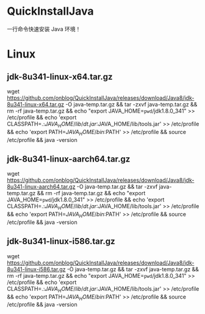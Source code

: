 # QuickInstallJava

一行命令快速安装 Java 环境！

# Linux

## jdk-8u341-linux-x64.tar.gz

wget https://github.com/onblog/QuickInstallJava/releases/download/Java8/jdk-8u341-linux-x64.tar.gz -O java-temp.tar.gz && tar -zxvf java-temp.tar.gz && rm -rf java-temp.tar.gz && echo "export JAVA_HOME=`pwd`/jdk1.8.0_341" >> /etc/profile && echo 'export CLASSPATH=.:$JAVA_HOME/lib/dt.jar:$JAVA_HOME/lib/tools.jar' >> /etc/profile && echo 'export PATH=${JAVA_HOME}/bin:$PATH' >> /etc/profile && source /etc/profile && java -version

## jdk-8u341-linux-aarch64.tar.gz

wget https://github.com/onblog/QuickInstallJava/releases/download/Java8/jdk-8u341-linux-aarch64.tar.gz -O java-temp.tar.gz && tar -zxvf java-temp.tar.gz && rm -rf java-temp.tar.gz && echo "export JAVA_HOME=`pwd`/jdk1.8.0_341" >> /etc/profile && echo 'export CLASSPATH=.:$JAVA_HOME/lib/dt.jar:$JAVA_HOME/lib/tools.jar' >> /etc/profile && echo 'export PATH=${JAVA_HOME}/bin:$PATH' >> /etc/profile && source /etc/profile && java -version

## jdk-8u341-linux-i586.tar.gz

wget https://github.com/onblog/QuickInstallJava/releases/download/Java8/jdk-8u341-linux-i586.tar.gz -O java-temp.tar.gz && tar -zxvf java-temp.tar.gz && rm -rf java-temp.tar.gz && echo "export JAVA_HOME=`pwd`/jdk1.8.0_341" >> /etc/profile && echo 'export CLASSPATH=.:$JAVA_HOME/lib/dt.jar:$JAVA_HOME/lib/tools.jar' >> /etc/profile && echo 'export PATH=${JAVA_HOME}/bin:$PATH' >> /etc/profile && source /etc/profile && java -version

